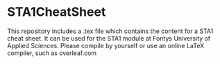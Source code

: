 # STA1CheatSheet

This repository includes a .tex file which contains the content for a STA1 cheat sheet. It can be used for the STA1 module at Fontys University of Applied Sciences. Please compile by yourself or use an online LaTeX compiler, such as overleaf.com
